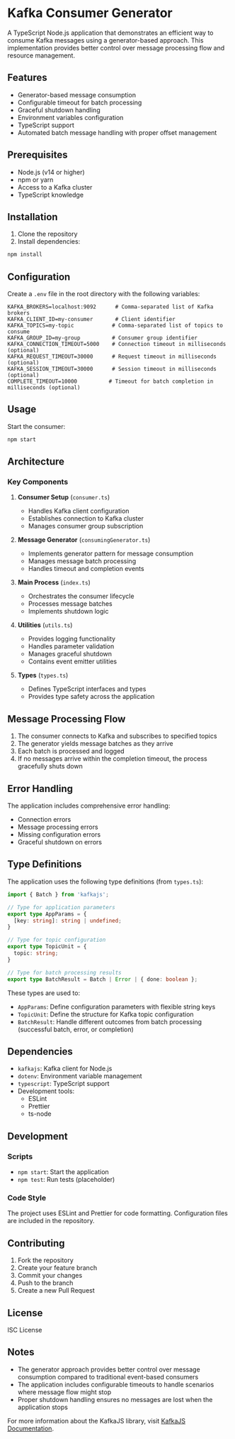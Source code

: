 # Kafka Consumer Generator

A TypeScript Node.js application that demonstrates an efficient way to consume Kafka messages using a generator-based approach. This implementation provides better control over message processing flow and resource management.

## Features

- Generator-based message consumption
- Configurable timeout for batch processing
- Graceful shutdown handling
- Environment variables configuration
- TypeScript support
- Automated batch message handling with proper offset management

## Prerequisites

- Node.js (v14 or higher)
- npm or yarn
- Access to a Kafka cluster
- TypeScript knowledge

## Installation

1. Clone the repository
2. Install dependencies:
```bash
npm install
```

## Configuration

Create a `.env` file in the root directory with the following variables:

```env
KAFKA_BROKERS=localhost:9092      # Comma-separated list of Kafka brokers
KAFKA_CLIENT_ID=my-consumer       # Client identifier
KAFKA_TOPICS=my-topic            # Comma-separated list of topics to consume
KAFKA_GROUP_ID=my-group          # Consumer group identifier
KAFKA_CONNECTION_TIMEOUT=5000    # Connection timeout in milliseconds (optional)
KAFKA_REQUEST_TIMEOUT=30000      # Request timeout in milliseconds (optional)
KAFKA_SESSION_TIMEOUT=30000      # Session timeout in milliseconds (optional)
COMPLETE_TIMEOUT=10000          # Timeout for batch completion in milliseconds (optional)
```

## Usage

Start the consumer:

```bash
npm start
```

## Architecture

### Key Components

1. **Consumer Setup** (`consumer.ts`)
   - Handles Kafka client configuration
   - Establishes connection to Kafka cluster
   - Manages consumer group subscription

2. **Message Generator** (`consumingGenerator.ts`)
   - Implements generator pattern for message consumption
   - Manages message batch processing
   - Handles timeout and completion events

3. **Main Process** (`index.ts`)
   - Orchestrates the consumer lifecycle
   - Processes message batches
   - Implements shutdown logic

4. **Utilities** (`utils.ts`)
   - Provides logging functionality
   - Handles parameter validation
   - Manages graceful shutdown
   - Contains event emitter utilities

5. **Types** (`types.ts`)
   - Defines TypeScript interfaces and types
   - Provides type safety across the application

## Message Processing Flow

1. The consumer connects to Kafka and subscribes to specified topics
2. The generator yields message batches as they arrive
3. Each batch is processed and logged
4. If no messages arrive within the completion timeout, the process gracefully shuts down

## Error Handling

The application includes comprehensive error handling:
- Connection errors
- Message processing errors
- Missing configuration errors
- Graceful shutdown on errors

## Type Definitions

The application uses the following type definitions (from `types.ts`):

```typescript
import { Batch } from 'kafkajs';

// Type for application parameters
export type AppParams = {
  [key: string]: string | undefined;
}

// Type for topic configuration
export type TopicUnit = {
  topic: string;
}

// Type for batch processing results
export type BatchResult = Batch | Error | { done: boolean };
```

These types are used to:
- `AppParams`: Define configuration parameters with flexible string keys
- `TopicUnit`: Define the structure for Kafka topic configuration
- `BatchResult`: Handle different outcomes from batch processing (successful batch, error, or completion)

## Dependencies

- `kafkajs`: Kafka client for Node.js
- `dotenv`: Environment variable management
- `typescript`: TypeScript support
- Development tools:
  - ESLint
  - Prettier
  - ts-node

## Development

### Scripts

- `npm start`: Start the application
- `npm test`: Run tests (placeholder)

### Code Style

The project uses ESLint and Prettier for code formatting. Configuration files are included in the repository.

## Contributing

1. Fork the repository
2. Create your feature branch
3. Commit your changes
4. Push to the branch
5. Create a new Pull Request

## License

ISC License

## Notes

- The generator approach provides better control over message consumption compared to traditional event-based consumers
- The application includes configurable timeouts to handle scenarios where message flow might stop
- Proper shutdown handling ensures no messages are lost when the application stops

For more information about the KafkaJS library, visit [KafkaJS Documentation](https://kafka.js.org/).
